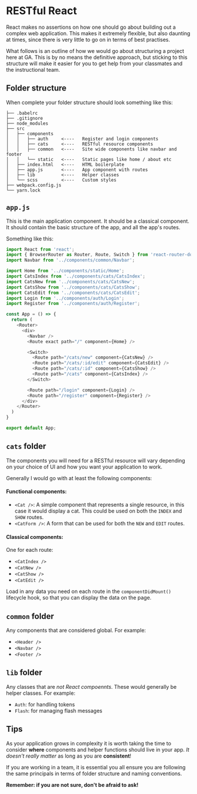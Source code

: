 # RESTful React

React makes no assertions on how one should go about building out a complex web application. This makes it extremely flexible, but also daunting at times, since there is very little to go on in terms of best practises.

What follows is an outline of how we would go about structuring a project here at GA. This is by no means the definitive approach, but sticking to this structure will make it easier for you to get help from your classmates and the instructional team.

## Folder structure

When complete your folder structure should look something like this:

```
├── .babelrc
├── .gitignore
├── node_modules
├── src
│   ├── components
│   │   ├── auth     <----   Register and login components
│   │   ├── cats     <----   RESTful resource components
│   │   ├── common   <----   Site wide components like navbar and footer
│   │   └── static   <----   Static pages like home / about etc
│   ├── index.html   <----   HTML boilerplate
│   ├── app.js       <----   App component with routes
│   ├── lib          <----   Helper classes
│   └── scss         <----   Custom styles
├── webpack.config.js
└── yarn.lock
```

## `app.js`

This is the main application component. It should be a classical component. It should contain the basic structure of the app, and all the app's routes.

Something like this:

```js
import React from 'react';
import { BrowserRouter as Router, Route, Switch } from 'react-router-dom';
import Navbar from '../components/common/Navbar';

import Home from '../components/static/Home';
import CatsIndex from '../components/cats/CatsIndex';
import CatsNew from '../components/cats/CatsNew';
import CatsShow from '../components/cats/CatsShow';
import CatsEdit from '../components/cats/CatsEdit';
import Login from '../components/auth/Login';
import Register from '../components/auth/Register';

const App = () => {
  return (
    <Router>
      <div>
        <Navbar />
        <Route exact path="/" component={Home} />

        <Switch>
          <Route path="/cats/new" component={CatsNew} />
          <Route path="/cats/:id/edit" component={CatsEdit} />
          <Route path="/cats/:id" component={CatsShow} />
          <Route path="/cats" component={CatsIndex} />
        </Switch>

        <Route path="/login" component={Login} />
        <Route path="/register" component={Register} />
      </div>
    </Router>
  )
}

export default App;
```

## `cats` folder

The components you will need for a RESTful resource will vary depending on your choice of UI and how you want your application to work.

Generally I would go with at least the following components:

#### Functional components:

* `<Cat />`: A simple component that represents a single resource, in this case it would display a cat. This could be used on both the `INDEX` and `SHOW` routes.
* `<CatForm />`: A form that can be used for both the `NEW` and `EDIT` routes.

#### Classical components:

One for each route:

* `<CatIndex />`
* `<CatNew />`
* `<CatShow />`
* `<CatEdit />`

Load in any data you need on each route in the `componentDidMount()` lifecycle hook, so that you can display the data on the page.

## `common` folder

Any components that are considered global. For example:

* `<Header />`
* `<Navbar />`
* `<Footer />`

## `lib` folder

Any classes that are _not React compoennts_. These would generally be helper classes. For example:

* `Auth`: for handling tokens
* `Flash`: for managing flash messages

## Tips

As your application grows in complexity it is worth taking the time to consider **where** components and helper functions should live in your app. _It doesn't really matter_ as long as you are **consistent**!

If you are working in a team, it is essential you all ensure you are following the same principals in terms of folder structure and naming conventions.

**Remember: if you are not sure, don't be afraid to ask!**
